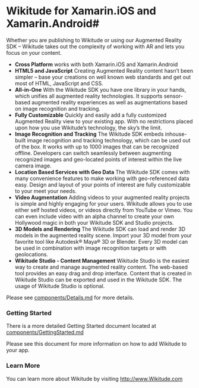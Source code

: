 # Wikitude for Xamarin.iOS and Xamarin.Android#

Whether you are publishing to Wikitude or using our Augmented Reality SDK – Wikitude takes out the complexity of working with AR and lets you focus on your content.

- **Cross Platform** works with both Xamarin.iOS and Xamarin.Android
- **HTML5 and JavaScript** Creating Augmented Reality content hasn’t been simpler – base your creations on well known web standards and get out most of HTML, JavaScript and CSS.
- **All-in-One** With the Wikitude SDK you have one library in your hands, which unifies all augmented reality technologies. It supports sensor-based augmented reality experiences as well as augmentations based on image recognition and tracking.
- **Fully Customizable** Quickly and easily add a fully customized Augmented Reality view to your existing app. With no restrictions placed upon how you use Wikitude’s technology, the sky’s the limit.
- **Image Recognition and Tracking** The Wikitude SDK embeds inhouse-built image recognition and tracking technology, which can be used out of the box. It works with up to 1000 images that can be recognized offline. Developers can switch seamlessly between augmenting recognized images and geo-located points of interest within the live camera image.
- **Location Based Services with Geo Data** The Wikitude SDK comes with many convenience features to make working with geo-referenced data easy. Design and layout of your points of interest are fully customizable to your meet your needs.
- **Video Augmentation** Adding videos to your augmented reality projects is simple and highly engaging for your users. Wikitude allows you to use either self hosted videos, or videos directly from YouTube or Vimeo. You can even include video with an alpha channel to create your own Hollywood magic in both your Wikitude SDK and Studio projects.
- **3D Models and Rendering** The Wikitude SDK can load and render 3D models in the augmented reality scene. Import your 3D model from your favorite tool like Autodesk® Maya® 3D or Blender. Every 3D model can be used in combination with image recognition targets or with geolocations.
- **Wikitude Studio - Content Management** Wikitude Studio is the easiest way to create and manage augmented reality content. The web-based tool provides an easy drag and drop interface. Content that is created in Wikitude Studio can be exported and used in the Wikitude SDK. The usage of Wikitude Studio is optional.


Please see [components/Details.md](/components/Details.md) for more details.


### Getting Started
There is a more detailed Getting Started document located at [components/GettingStarted.md](/components/GettingStarted.md)

Please see this document for more information on how to add Wikitude to your app.

### Learn More
You can learn more about Wikitude by visiting http://www.Wikitude.com
